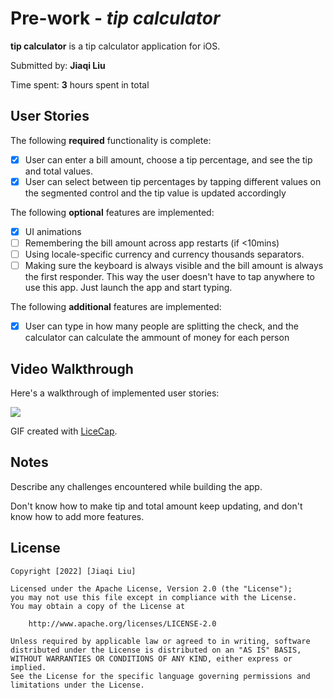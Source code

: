 # Pre-work - *tip calculator*

**tip calculator** is a tip calculator application for iOS.

Submitted by: **Jiaqi Liu**

Time spent: **3** hours spent in total

## User Stories

The following **required** functionality is complete:

* [x] User can enter a bill amount, choose a tip percentage, and see the tip and total values.
* [x] User can select between tip percentages by tapping different values on the segmented control and the tip value is updated accordingly

The following **optional** features are implemented:

* [x] UI animations
* [ ] Remembering the bill amount across app restarts (if <10mins)
* [ ] Using locale-specific currency and currency thousands separators.
* [ ] Making sure the keyboard is always visible and the bill amount is always the first responder. This way the user doesn't have to tap anywhere to use this app. Just launch the app and start typing.

The following **additional** features are implemented:

- [x] User can type in how many people are splitting the check, and the calculator can calculate the ammount of money for each person

## Video Walkthrough

Here's a walkthrough of implemented user stories:

![](https://i.imgur.com/yO4w8AK.gif)


GIF created with [LiceCap](http://www.cockos.com/licecap/).

## Notes

Describe any challenges encountered while building the app.

Don't know how to make tip and total amount keep updating, and don't know how to add more features.

## License

    Copyright [2022] [Jiaqi Liu]

    Licensed under the Apache License, Version 2.0 (the "License");
    you may not use this file except in compliance with the License.
    You may obtain a copy of the License at

        http://www.apache.org/licenses/LICENSE-2.0

    Unless required by applicable law or agreed to in writing, software
    distributed under the License is distributed on an "AS IS" BASIS,
    WITHOUT WARRANTIES OR CONDITIONS OF ANY KIND, either express or implied.
    See the License for the specific language governing permissions and
    limitations under the License.
